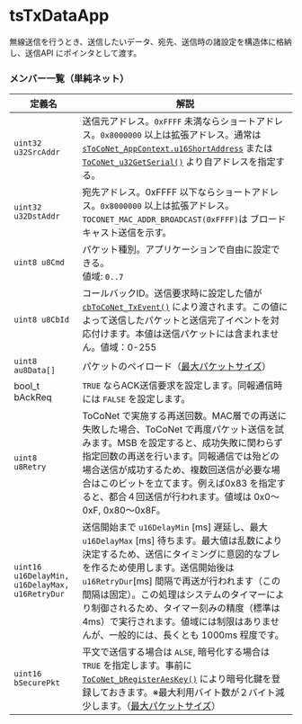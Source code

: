 # tsTxDataApp

無線送信を行うとき、送信したいデータ、宛先、送信時の諸設定を構造体に格納し、送信API にポインタとして渡す。

### メンバー一覧（単純ネット）

| 定義名                                            | 解説                                                                                                                                                                                                                                          |
| ---------------------------------------------- | ------------------------------------------------------------------------------------------------------------------------------------------------------------------------------------------------------------------------------------------- |
| `uint32 u32SrcAddr`                            | 送信元アドレス。`0xFFFF` 未満ならショートアドレス。`0x8000000` 以上は拡張アドレス。通常は [`sToCoNet_AppContext.u16ShortAddress`](stoconet_appcontext.md) または  [`ToCoNet_u32GetSerial()`](../twelite-net-guan-shu/toconet_u32getserial.md)   より自アドレスを指定する。                    |
| `uint32 u32DstAddr`                            | 宛先アドレス。0xFFFF 以下ならショートアドレス。`0x8000000` 以上は拡張アドレス。  `TOCONET_MAC_ADDR_BROADCAST(0xFFFF)`は ブロードキャスト送信を示す。                                                                                                                                     |
| `uint8 u8Cmd`                                  | パケット種別。アプリケーションで自由に設定できる。<br> 値域: `0..7`                                                                                                                                                                                  |
| `uint8 u8CbId`                                 | コールバックID。送信要求時に設定した値が   [`cbToCoNet_TxEvent()`](../krubakku/cbtoconet_vtxevent.md)  により渡されます。この値によって送信したパケットと送信完了イベントを対応付けます。本値は送信パケットには含まれません。値域：0-255                                                                                     |
| `uint8 au8Data[]`                              | パケットのペイロード（[最大パケットサイズ](../../twelite-net-api-expl/paketto/pakettono.md)）                                                                                                                                                                |
| bool_t bAckReq                                 | `TRUE` ならACK送信要求を設定します。同報通信時には `FALSE` を設定します。                                                                                                                                                                                              |
| `uint8 u8Retry`                                | ToCoNet で実施する再送回数。MAC層での再送に失敗した場合、ToCoNet で再度パケット送信を試みます。MSB を設定すると、成功失敗に関わらず指定回数の再送を行います。同報通信では殆どの場合送信が成功するため、複数回送信が必要な場合はこのビットを立てます。例えば0x83 を指定すると、都合４回送信が行われます。値域は 0x0～0xF, 0x80～0x8F。                                                   |
| `uint16 u16DelayMin, u16DelayMax, u16RetryDur` | 送信開始まで `u16DelayMin` \[ms] 遅延し、最大 `u16DelayMax` \[ms] 待ちます。最大値は乱数により決定するため、送信にタイミングに意図的なブレを作るため使用します。送信開始後は `u16RetryDur`\[ms] 間隔で再送が行われます（この間隔は固定）。この処理はシステムのタイマーにより制御されるため、タイマー刻みの精度（標準は4ms）で実行されます。値域には制限はありませんが、一般的には、長くとも 1000ms 程度です。 |
| `uint16 bSecurePkt`                            | 平文で送信する場合は `ALSE`, 暗号化する場合は `TRUE` を指定します。事前に [`ToCoNet_bRegisterAesKey()`](../twelite-net-guan-shu/toconet_bregisteraeskey.md) により暗号化鍵を登録しておきます。※最大利用バイト数が２バイト減少します。（[最大パケットサイズ](../../twelite-net-api-expl/paketto/pakettono.md)）     |
